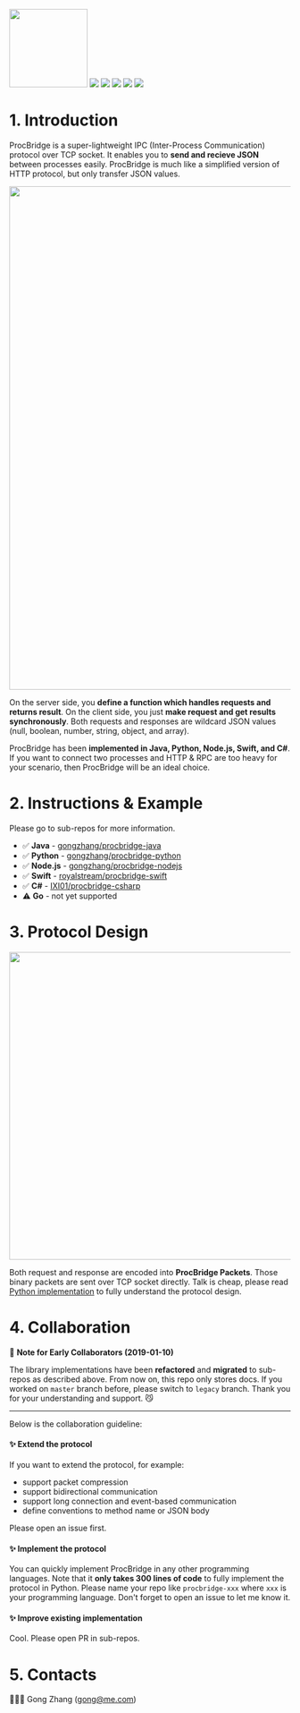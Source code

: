 <p>
<img src="./doc/logo.png" width="140"/>
<img src="https://img.shields.io/github/license/gongzhang/procbridge.svg"/>
<img src="https://img.shields.io/pypi/pyversions/procbridge.svg"/>
<img src="https://img.shields.io/badge/java-8-brightgreen.svg"/>
<img src="https://img.shields.io/badge/node.js-8-red.svg"/>
<img src="https://img.shields.io/badge/swift-5-orange"/>
</p>

# 1. Introduction

ProcBridge is a super-lightweight IPC (Inter-Process Communication) protocol over TCP socket. It enables you to **send and recieve JSON** between processes easily. ProcBridge is much like a simplified version of HTTP protocol, but only transfer JSON values.

<img src="./doc/concept.png" width="900">

On the server side, you **define a function which handles requests and returns result**. On the client side, you just **make request and get results synchronously**. Both requests and responses are wildcard JSON values (null, boolean, number, string, object, and array).

ProcBridge has been **implemented in Java, Python, Node.js, Swift, and C#**. If you want to connect two processes and HTTP & RPC are too heavy for your scenario, then ProcBridge will be an ideal choice.

# 2. Instructions & Example

Please go to sub-repos for more information.

- ✅ **Java** - [gongzhang/procbridge-java](https://github.com/gongzhang/procbridge-java)
- ✅ **Python** - [gongzhang/procbridge-python](https://github.com/gongzhang/procbridge-python)
- ✅ **Node.js** - [gongzhang/procbridge-nodejs](https://github.com/gongzhang/procbridge-nodejs)
- ✅ **Swift** - [royalstream/procbridge-swift](https://github.com/royalstream/procbridge-swift)
- ✅ **C#** - [IXI01/procbridge-csharp](https://github.com/IXI01/procbridge-csharp)
- ⚠️ **Go** - not yet supported

# 3. Protocol Design

<img src="./doc/protocol.png" width="550">

Both request and response are encoded into **ProcBridge Packets**. Those binary packets are sent over TCP socket directly. Talk is cheap, please read [Python implementation](https://github.com/gongzhang/procbridge-python/blob/master/procbridge/protocol.py) to fully understand the protocol design.

# 4. Collaboration

👀 **Note for Early Collaborators (2019-01-10)**
 
The library implementations have been **refactored** and **migrated** to sub-repos as described above. From now on, this repo only stores docs. If you worked on `master` branch before, please switch to `legacy` branch. Thank you for your understanding and support. 😼

***

Below is the collaboration guideline:

#### ✨ Extend the protocol

If you want to extend the protocol, for example:

- support packet compression
- support bidirectional communication
- support long connection and event-based communication
- define conventions to method name or JSON body

Please open an issue first.

#### ✨ Implement the protocol

You can quickly implement ProcBridge in any other programming languages. Note that it **only takes 300 lines of code** to fully implement the protocol in Python. Please name your repo like `procbridge-xxx` where `xxx` is your programming language. Don't forget to open an issue to let me know it.

#### ✨ Improve existing implementation

Cool. Please open PR in sub-repos.

# 5. Contacts

👨🏻‍💻 Gong Zhang (gong@me.com)
